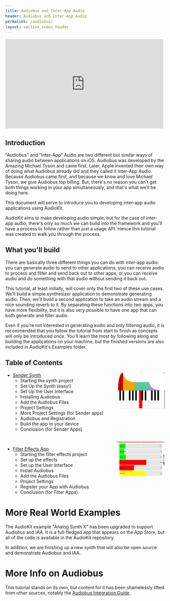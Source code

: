 ```yaml
---
title: Audiobus and Inter-App Audio
header: Audiobus and Inter-App Audio
permalink: /audiobus/
layout: section_index_header
---
```


<iframe src="https://player.vimeo.com/video/191613015?title=0&byline=0&portrait=0" width="500" height="281" frameborder="0" webkitallowfullscreen mozallowfullscreen allowfullscreen></iframe>

Introduction
------------

"Audiobus" and "Inter-App" Audio are two different but similar ways of sharing audio between applications on iOS.  Audiobus was developed by the Amazing Michael Tyson and came first.  Later, Apple invented their own way of doing what Audiobus already did and they called it Inter-App Audio.  Because Audiobus came first, and because we know and love Michael Tyson, we give Audiobus top billing. But, there's no reason you can't get both things working in your app simultaneously, and that's what we'll be doing here.

This document will serve to introduce you to developing inter-app audio applications using AudioKit.

AudioKit aims to make developing audio simple, but for the case of inter-app audio, there's only so much we can build into the framework and you'll have a process to follow rather than just a usage API. Hence this tutorial was created to walk you through the process.

What you'll build
-----------------

There are basically three different things you can do with inter-app audio: you can generate audio to send to other applications, you can receive audio to process and filter and send back out to other apps, or you can receive audio and do something with that audio without sending it back out.

This tutorial, at least initially, will cover only the first two of these use cases.  We'll build a simple synthesizer application to demonstrate generating audio. Then, we'll build a second application to take an audio stream and a nice sounding reverb to it.  By separating these functions into two apps, you have more flexibility, but it is also very possible to have one app that can both generate and filter audio.

Even if you're not interested in generating audio and only filtering audio, it is recommended that you follow the tutorial from start to finish as concepts will only be introduced once.  You'll learn the most by following along and building the applications on your machine, but the finished versions are also included in AudioKit's Examples folder.

Table of Contents
-----------------

<img src="sender-synth/sender-synth.png" width="30%" align="right">

* [Sender Synth](sender-synth)
    * Starting the synth project
    * Set Up the Synth (easy!)
    * Set Up the User Interface
    * Installing Audiobus
    * Add the Audiobus Files
    * Project Settings
    * More Project Settings (for Sender apps)
    * Audiobus and Registration
    * Build the app to your device
    * Conclusion (for Sender Apps)

<br clear="all">

<img src="filter-effects/filter-effects.png" width="30%" align="right">

* [Filter Effects App](filter-effects)
    * Starting the filter effects project
    * Set up the effects
    * Set up the User Interface
    * Install Audiobus
    * Add the Audiobus Files
    * Project Settings
    * Register your App with Audiobus
    * Conclusion (for Filter Apps)


More Real World Examples
========================

The AudioKit example "Analog Synth X" has been upgraded to support Audiobus and IAA.  It is a full-fledged app that appears on the App Store, but all of the code is available in the AudioKit repository.

In addition, we are finishing up a new synth that will also be open source and demonstrate Audiobus and IAA.

More Info on Audiobus
=====================

This tutorial stands on its own, but content for it has been shamelessly lifted from other sources, notably the [Audiobus Integration Guide](https://developer.audiob.us/doc/_integration-_guide.html).